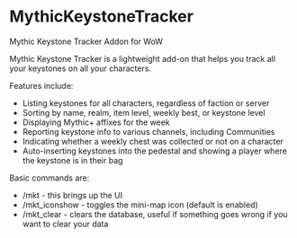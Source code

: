 # MythicKeystoneTracker
Mythic Keystone Tracker Addon for WoW

Mythic Keystone Tracker is a lightweight add-on that helps you track all your keystones on all your characters.



Features include:

* Listing keystones for all characters, regardless of faction or server
* Sorting by name, realm, item level, weekly best, or keystone level
* Displaying Mythic+ affixes for the week
* Reporting keystone info to various channels, including Communities
* Indicating whether a weekly chest was collected or not on a character
* Auto-inserting keystones into the pedestal and showing a player where the keystone is in their bag



Basic commands are:

* /mkt - this brings up the UI
* /mkt_iconshow - toggles the mini-map icon (default is enabled)
* /mkt_clear - clears the database, useful if something goes wrong if you want to clear your data
